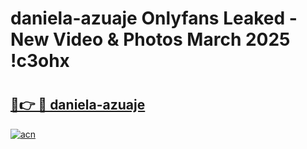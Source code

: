 # daniela-azuaje Onlyfans Leaked - New Video & Photos March 2025 !c3ohx

# <h2><a href="https://pm5znb.iuczelnia.edu.pl?title=daniela-azuaje&ref=c3ohx">🔗👉 🔴 daniela-azuaje</a></h2>

[![acn](https://github.com/user-attachments/assets/0f9c940e-d8b0-45ae-aac7-cd30a18b3e1c)](https://pm5znb.iuczelnia.edu.pl?title=daniela-azuaje&ref=c3ohx)

